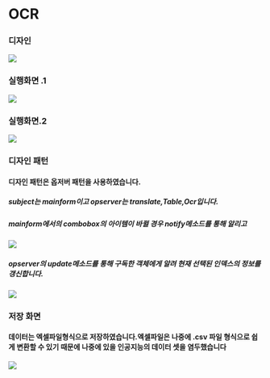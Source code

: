 # OCR

### 디자인 
<img src="https://user-images.githubusercontent.com/72601028/120605972-a3a51200-c489-11eb-8632-64815352f9ef.PNG">

### 실행화면 .1
<img src="https://user-images.githubusercontent.com/72601028/120607602-4c07a600-c48b-11eb-951f-a5971cdcd0ec.PNG">

### 실행화면.2
<img src="https://user-images.githubusercontent.com/72601028/120607909-94bf5f00-c48b-11eb-80e0-78dfe6b6ed0c.PNG">

### 디자인 패턴
#### 디자인 패턴은 옵저버 패턴을 사용하였습니다.

##### subject는 mainform이고 opserver는 translate,Table,Ocr입니다.
##### mainform에서의 combobox의 아이템이 바뀔 경우 notify메소드를 통해 알리고
<img src="https://user-images.githubusercontent.com/72601028/120606612-54131600-c48a-11eb-829d-6d0ae40081f0.PNG">

##### opserver의 update메소드를 통해 구독한 객체에게 알려 현재 선택된 인덱스의 정보를 갱신합니다.
<img src="https://user-images.githubusercontent.com/72601028/120606604-51b0bc00-c48a-11eb-9466-417997a0e219.PNG">

### 저장 화면
#### 데이터는 엑셀파일형식으로 저장하였습니다.엑셀파일은 나중에 .csv 파일 형식으로 쉽게 변환할 수 있기 때문에 나중에 있을 인공지능의 데이터 셋을 염두했습니다
<img src="https://user-images.githubusercontent.com/72601028/120608318-07c8d580-c48c-11eb-85b0-b518f924b203.PNG">



